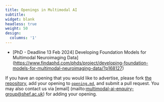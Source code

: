 ```yaml
---
title: Openings in Multimodal AI
subtitle:
widget: blank
headless: true
weight: 50
design:
  columns: '1'
---
```


- [PhD - Deadline 13 Feb 2024] Developing Foundation Models for Multimodal Neuroimaging Data](https://www.findaphd.com/phds/project/developing-foundation-models-for-multimodal-neuroimaging-data/?p168127)

If you have an opening that you would like to advertise, please fork [the repository](https://github.com/multimodalAI/multimodal-ai-hugo-group/), add your opening to [`opening.md`](https://github.com/multimodalAI/multimodal-ai-hugo-group/blob/main/content/opening/opening.md), and submit a pull request. You may also contact us via [email] (mailto:multimodal-ai-enquiry-group@shef.ac.uk) for adding your opening.

